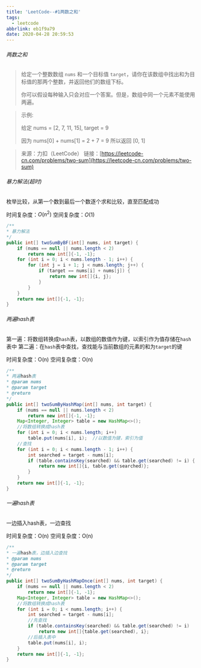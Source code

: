 ```yaml
---
title: 'LeetCode--#1两数之和'
tags:
  - leetcode
abbrlink: eb1f9a79
date: 2020-04-28 20:59:53
---
```



###### 两数之和

> 给定一个整数数组 `nums` 和一个目标值 `target`，请你在该数组中找出和为目标值的那两个整数，并返回他们的数组下标。
>
> 你可以假设每种输入只会对应一个答案。但是，数组中同一个元素不能使用两遍。

> 示例:
>
> 给定 nums = [2, 7, 11, 15], target = 9
>
> 因为 nums[0] + nums[1] = 2 + 7 = 9
> 所以返回 [0, 1]

> 来源：力扣（LeetCode）
> 链接：[https://leetcode-cn.com/problems/two-sum](https://leetcode-cn.com/problems/two-sum)

<!--more-->

###### 暴力解法(超时)

枚举比较，从第一个数到最后一个数逐个求和比较，直至匹配成功

时间复杂度：$O(n^2)$
空间复杂度：$O(1)$

```java
/**
* 暴力解法
*/
public int[] twoSumByBF(int[] nums, int target) {
    if (nums == null || nums.length < 2)
        return new int[]{-1, -1};
    for (int i = 0; i < nums.length - 1; i++) {
        for (int j = i + 1; j < nums.length; j++) {
            if (target == nums[i] + nums[j]) {
                return new int[]{i, j};
            }
        }
    }
    return new int[]{-1, -1};
}
```

###### 两遍hash表

第一遍：将数组转换成`hash`表，以数组的数值作为键，以索引作为值存储在`hash`表中
第二遍：在`hash`表中查找，查找能与当前数组的元素的和为`target`的键

时间复杂度：O(n)
空间复杂度：O(n)

```java
/**
* 两遍hash表
* @param nums
* @param target
* @return
*/
public int[] twoSumByHashMap(int[] nums, int target) {
    if (nums == null || nums.length < 2)
        return new int[]{-1, -1};
    Map<Integer, Integer> table = new HashMap<>();
    //将数组转换成hash表
    for (int i = 0; i < nums.length; i++)
        table.put(nums[i], i);	//以数值为键，索引为值
    //查找
    for (int i = 0; i < nums.length - 1; i++) {
        int searched = target - nums[i];
        if (table.containsKey(searched) && table.get(searched) != i) {
            return new int[]{i, table.get(searched)};
        }
    }
    return new int[]{-1, -1};
}
```

###### 一遍hash表

一边插入hash表，一边查找

时间复杂度：O(n)
空间复杂度：O(n)

```java
/**
* 一遍hash表，边插入边查找
* @param nums
* @param target
* @return
*/
public int[] twoSumByHashMapOnce(int[] nums, int target) {
    if (nums == null || nums.length < 2)
        return new int[]{-1, -1};
    Map<Integer, Integer> table = new HashMap<>();
    //将数组转换成hash表
    for (int i = 0; i < nums.length; i++) {
        int searched = target - nums[i];
        //先查找
        if (table.containsKey(searched) && table.get(searched) != i)	//保证不是同一个元素
            return new int[]{table.get(searched), i};
		//后插入表中
        table.put(nums[i], i);
    }
    return new int[]{-1, -1};
}
```

